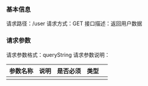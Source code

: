 ### 基本信息

请求路径：/user
请求方式：GET
接口描述：返回用户数据

### 请求参数

请求参数格式：queryString
请求参数说明：

| 参数名称 | 说明  | 是否必须 | 类型  |     |
| ---- | --- | ---- | --- | --- |
|      |     |      |     |     |
